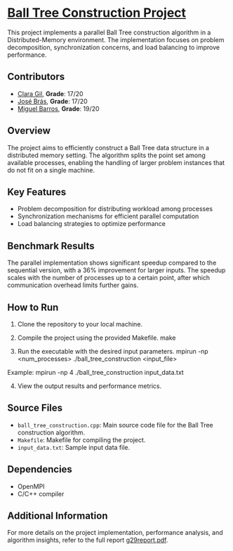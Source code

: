 # [Ball Tree Construction Project](https://fenix.tecnico.ulisboa.pt/disciplinas/CPD132646/2020-2021/2-semestre)

This project implements a parallel Ball Tree construction algorithm in a Distributed-Memory environment. The implementation focuses on problem decomposition, synchronization concerns, and load balancing to improve performance.

## Contributors

* [Clara Gil](https://github.com/gil101), **Grade**: 17/20
* [José Brás](https://github.com/ist182069), **Grade**: 17/20
* [Miguel Barros](https://github.com/MVBarros), **Grade**: 19/20

## Overview
The project aims to efficiently construct a Ball Tree data structure in a distributed memory setting. The algorithm splits the point set among available processes, enabling the handling of larger problem instances that do not fit on a single machine.

## Key Features
- Problem decomposition for distributing workload among processes
- Synchronization mechanisms for efficient parallel computation
- Load balancing strategies to optimize performance

## Benchmark Results
The parallel implementation shows significant speedup compared to the sequential version, with a 36% improvement for larger inputs. The speedup scales with the number of processes up to a certain point, after which communication overhead limits further gains.

## How to Run
1. Clone the repository to your local machine.
2. Compile the project using the provided Makefile.
make

3. Run the executable with the desired input parameters.
mpirun -np <num_processes> ./ball_tree_construction <input_file>

Example:
mpirun -np 4 ./ball_tree_construction input_data.txt

4. View the output results and performance metrics.

## Source Files
- `ball_tree_construction.cpp`: Main source code file for the Ball Tree construction algorithm.
- `Makefile`: Makefile for compiling the project.
- `input_data.txt`: Sample input data file.

## Dependencies
- OpenMPI
- C/C++ compiler

## Additional Information
For more details on the project implementation, performance analysis, and algorithm insights, refer to the full report [g29report.pdf](link_to_report).

